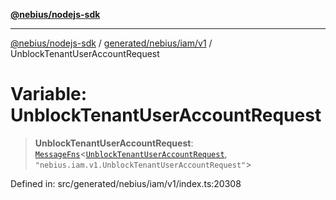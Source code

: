 [**@nebius/nodejs-sdk**](../../../../../README.md)

---

[@nebius/nodejs-sdk](../../../../../README.md) / [generated/nebius/iam/v1](../README.md) / UnblockTenantUserAccountRequest

# Variable: UnblockTenantUserAccountRequest

> **UnblockTenantUserAccountRequest**: [`MessageFns`](../../../../../runtime/protos/core/interfaces/MessageFns.md)\<[`UnblockTenantUserAccountRequest`](../interfaces/UnblockTenantUserAccountRequest.md), `"nebius.iam.v1.UnblockTenantUserAccountRequest"`\>

Defined in: src/generated/nebius/iam/v1/index.ts:20308

